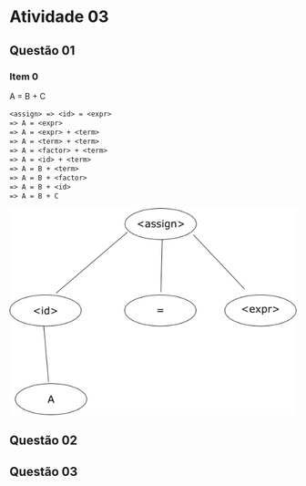 # Atividade 03

## Questão 01

### Item 0
A = B + C

```
<assign> => <id> = <expr>
=> A = <expr>
=> A = <expr> + <term>
=> A = <term> + <term>
=> A = <factor> + <term>
=> A = <id> + <term>
=> A = B + <term>
=> A = B + <factor>
=> A = B + <id>
=> A = B + C
```

![Árvore do Item 0](arvore.png)


## Questão 02

## Questão 03
